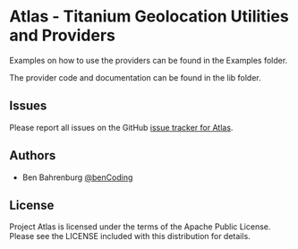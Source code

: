 # Atlas - Titanium Geolocation Utilities and Providers

Examples on how to use the providers can be found in the Examples folder.

The provider code and documentation can be found in the lib folder.

## Issues

Please report all issues on the GitHub [issue tracker for Atlas](https://github.com/benbahrenburg/Atlas/issues).

## Authors

  * Ben Bahrenburg [@benCoding](http://twitter.com/benCoding)

## License ##

Project Atlas is licensed under the terms of the Apache Public License. Please see the LICENSE included with this distribution for details.